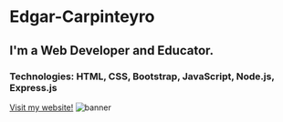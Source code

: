 # Edgar-Carpinteyro
## I'm a Web Developer and Educator.
### Technologies: HTML, CSS, Bootstrap, JavaScript, Node.js, Express.js
[Visit my website!](https://edgar-carpinteyro.github.io/)
![banner](https://github.com/Edgar-Carpinteyro/Edgar-Carpinteyro.github.io/blob/7f820e42ce8d46a87f07abe5771bd81118cf8e48/ec-banner.png)
